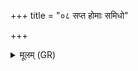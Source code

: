 +++
title = "०८ सप्त होमाः समिधो"

+++
<details><summary>मूलम् (GR)</summary>

सप्त होमाः समिधो ह सप्त  
मधूनि सप्तर्तवो नु सप्त ।  
सप्ताज्यानि परि भूतम् आयन्  
सप्त होतार ऋतुथा यजन्ति  
ताः सप्तगृध्रा इति शुश्रवाहम् ॥
</details>